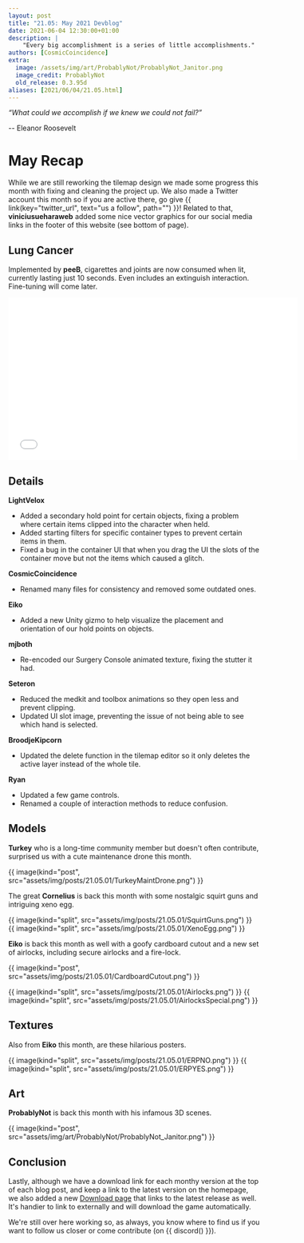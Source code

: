 ```yaml
---
layout: post
title: "21.05: May 2021 Devblog"
date: 2021-06-04 12:30:00+01:00
description: |
    "Every big accomplishment is a series of little accomplishments."
authors: [CosmicCoincidence]
extra:
  image: /assets/img/art/ProbablyNot/ProbablyNot_Janitor.png
  image_credit: ProbablyNot
  old_release: 0.3.95d
aliases: [2021/06/04/21.05.html]
---
```


*“What could we accomplish if we knew we could not fail?”*

-- Eleanor Roosevelt

# May Recap

While we are still reworking the tilemap design we made some progress this month with fixing and cleaning the project up. We also made a Twitter account this month so if you are active there, go give {{ link(key="twitter_url", text="us a follow", path="") }}! Related to that, **viniciusueharaweb** added some nice vector graphics for our social media links in the footer of this website (see bottom of page).

## Lung Cancer

Implemented by **peeB**, cigarettes and joints are now consumed when lit, currently lasting just 10 seconds. Even includes an extinguish interaction. Fine-tuning will come later.

<iframe class="video" width="580px" height="325px" src="/assets/img/posts/21.05.01/Smokin.mp4" frameborder="0" allow="accelerometer; autoplay; encrypted-media; gyroscope; picture-in-picture"></iframe>

## Details

**LightVelox**
- Added a secondary hold point for certain objects, fixing a problem where certain items clipped into the character when held.
- Added starting filters for specific container types to prevent certain items in them.
- Fixed a bug in the container UI that when you drag the UI the slots of the container move but not the items which caused a glitch.

**CosmicCoincidence**
- Renamed many files for consistency and removed some outdated ones.

**Eiko**
- Added a new Unity gizmo to help visualize the placement and orientation of our hold points on objects.

**mjboth**
- Re-encoded our Surgery Console animated texture, fixing the stutter it had.

**Seteron**
- Reduced the medkit and toolbox animations so they open less and prevent clipping.
- Updated UI slot image, preventing the issue of not being able to see which hand is selected.

**BroodjeKipcorn**
- Updated the delete function in the tilemap editor so it only deletes the active layer instead of the whole tile.

**Ryan**
- Updated a few game controls.
- Renamed a couple of interaction methods to reduce confusion.

## Models

**Turkey** who is a long-time community member but doesn't often contribute, surprised us with a cute maintenance drone this month.

{{ image(kind="post", src="assets/img/posts/21.05.01/TurkeyMaintDrone.png") }}

The great **Cornelius** is back this month with some nostalgic squirt guns and intriguing xeno egg.

<div class='horizontal-2' markdown='1'>
  {{ image(kind="split", src="assets/img/posts/21.05.01/SquirtGuns.png") }}
  {{ image(kind="split", src="assets/img/posts/21.05.01/XenoEgg.png") }}
</div>

**Eiko** is back this month as well with a goofy cardboard cutout and a new set of airlocks, including secure airlocks and a fire-lock.

{{ image(kind="post", src="assets/img/posts/21.05.01/CardboardCutout.png") }}

<div class='horizontal-2' markdown='1'>
  {{ image(kind="split", src="assets/img/posts/21.05.01/Airlocks.png") }}
  {{ image(kind="split", src="assets/img/posts/21.05.01/AirlocksSpecial.png") }}
</div>

## Textures

Also from **Eiko** this month, are these hilarious posters.

<div class='horizontal-2' markdown='1'>
  {{ image(kind="split", src="assets/img/posts/21.05.01/ERPNO.png") }}
  {{ image(kind="split", src="assets/img/posts/21.05.01/ERPYES.png") }}
</div>

## Art

**ProbablyNot** is back this month with his infamous 3D scenes.

{{ image(kind="post", src="assets/img/art/ProbablyNot/ProbablyNot_Janitor.png") }}

## Conclusion

Lastly, although we have a download link for each monthy version at the top of each blog post, and keep a link to the latest version on the homepage, we also added a new [Download page](/download/) that links to the latest release as well. It's handier to link to externally and will download the game automatically.

We're still over here working so, as always, you know where to find us if you want to follow us closer or come contribute (on {{ discord() }}).

